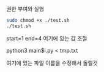 권한 부여와 실행
```bash
sudo chmod +x ./test.sh
./test.sh
```

start=1
end=4
여기에 있는 값 조절

python3 main$i.py < tmp.txt

여기에 있는 파일 이름을 수정해서 돌릴것
